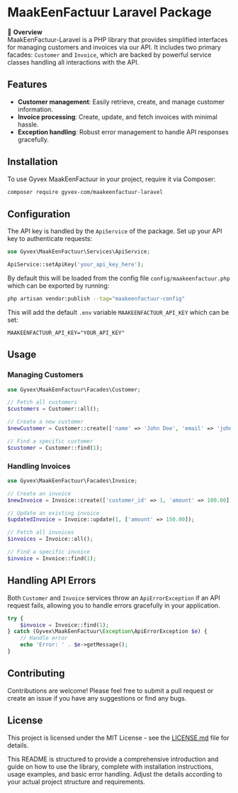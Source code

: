 # MaakEenFactuur Laravel Package

📜 **Overview**  
MaakEenFactuur-Laravel is a PHP library that provides simplified interfaces for managing customers and invoices via our API. It includes two primary facades: `Customer` and `Invoice`, which are backed by powerful service classes handling all interactions with the API.

## Features

- **Customer management**: Easily retrieve, create, and manage customer information.
- **Invoice processing**: Create, update, and fetch invoices with minimal hassle.
- **Exception handling**: Robust error management to handle API responses gracefully.

## Installation

To use Gyvex MaakEenFactuur in your project, require it via Composer:

```bash
composer require gyvex-com/maakeenfactuur-laravel
```

## Configuration

The API key is handled by the `ApiService` of the package. Set up your API key to authenticate requests:

```php
use Gyvex\MaakEenFactuur\Services\ApiService;

ApiService::setApiKey('your_api_key_here');
```

By default this will be loaded from the config file `config/maakeenfactuur.php` which can be exported by running:

```bash
php artisan vendor:publish --tag="maakeenfactuur-config"
```

This will add the default `.env` variable `MAAKEENFACTUUR_API_KEY` which can be set:

```
MAAKEENFACTUUR_API_KEY="YOUR_API_KEY"
```

## Usage

### Managing Customers

```php
use Gyvex\MaakEenFactuur\Facades\Customer;

// Fetch all customers
$customers = Customer::all();

// Create a new customer
$newCustomer = Customer::create(['name' => 'John Doe', 'email' => 'john@example.com']);

// Find a specific customer
$customer = Customer::find(1);
```

### Handling Invoices

```php
use Gyvex\MaakEenFactuur\Facades\Invoice;

// Create an invoice
$newInvoice = Invoice::create(['customer_id' => 1, 'amount' => 100.00]);

// Update an existing invoice
$updatedInvoice = Invoice::update(1, ['amount' => 150.00]);

// Fetch all invoices
$invoices = Invoice::all();

// Find a specific invoice
$invoice = Invoice::find(1);
```

## Handling API Errors

Both `Customer` and `Invoice` services throw an `ApiErrorException` if an API request fails, allowing you to handle errors gracefully in your application.

```php
try {
    $invoice = Invoice::find(1);
} catch (Gyvex\MaakEenFactuur\Exception\ApiErrorException $e) {
    // Handle error
    echo 'Error: ' . $e->getMessage();
}
```

## Contributing

Contributions are welcome! Please feel free to submit a pull request or create an issue if you have any suggestions or find any bugs.

## License

This project is licensed under the MIT License - see the [LICENSE.md](LICENSE) file for details.

This README is structured to provide a comprehensive introduction and guide on how to use the library, complete with installation instructions, usage examples, and basic error handling. Adjust the details according to your actual project structure and requirements.

